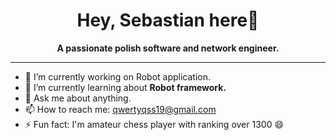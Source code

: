 ### <h1 align="center">Hey, Sebastian here👋</h1>


**<p align="center">A passionate polish software and network engineer.</p>**

---------------------------------


- 🔭 I’m currently working on Robot application.
- 🌱 I’m currently learning about **Robot framework.**
- 💬 Ask me about anything.
- 📫 How to reach me: qwertyqss19@gmail.com
- ⚡ Fun fact: I'm amateur chess player with ranking over 1300 😄

<!--
**tlalky/tlalky** is a ✨ _special_ ✨ repository because its `README.md` (this file) appears on your GitHub profile.

Here are some ideas to get you started:

- 🔭 I’m currently working on ...
- 🌱 I’m currently learning ...
- 👯 I’m looking to collaborate on ...
- 🤔 I’m looking for help with ...
- 💬 Ask me about ...
- 📫 How to reach me: ...
- 😄 Pronouns: ...
- ⚡ Fun fact: ...
-->
